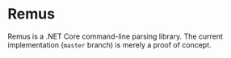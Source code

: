 # Remus
Remus is a .NET Core command-line parsing library. The current implementation (`master` branch) is merely a proof of concept.